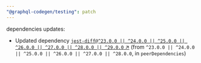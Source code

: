 ```yaml
---
"@graphql-codegen/testing": patch
---
```

dependencies updates:
  - Updated dependency [`jest-diff@^23.0.0 || ^24.0.0 || ^25.0.0 || ^26.0.0 || ^27.0.0 || ^28.0.0 || ^29.0.0` ↗︎](https://www.npmjs.com/package/jest-diff/v/23.0.0) (from `^23.0.0 || ^24.0.0 || ^25.0.0 || ^26.0.0 || ^27.0.0 || ^28.0.0`, in `peerDependencies`)
